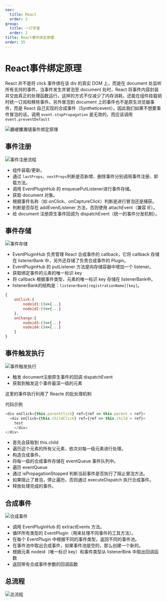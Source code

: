 ```yaml
---
nav:
  title: React
  order: 2
group:
  title: 一灯学堂
  order: 2
title: React事件绑定原理
order: 35
---
```


# React事件绑定原理

React 并不是将 click 事件绑在该 div 的真实 DOM 上，而是在 document 处监听所有支持的事件，当事件发生并冒泡至 document 处时，React 将事件内容封装并交由真正的处理函数运行。这样的方式不仅减少了内存消耗，还能在组件挂载销时统一订阅和移除事件。另外冒泡到 document 上的事件也不是原生浏览器事件，而是 React 自己实现的合成事件（Syntheticevent）。因此我们如果不想要事件冒泡的话，调用 `event.stopPropagation` 是无效的，而应该调用 `event.preventDefault`

![廳巙攈瀃壝事件绑定原理](https://wsk-mweb.oss-cn-hangzhou.aliyuncs.com/ipic/2021-08-13-021029.png)

## 事件注册

![事件注册流程](https://wsk-mweb.oss-cn-hangzhou.aliyuncs.com/ipic/2021-08-13-021105.png)

- 组件装载/更新。
- 通过 `lastProps`、`nextProps`判断是否新增、删除事件分别调用事件注册、卸载方法。
- 调用 EventPluginHub 的 enqueuePutListener进行事件存储。
- 获取 document 对象。
- 根据事件名称（如 onClick、onCaptureClick）判断是进行冒泡还是捕获。
- 判断是否存在 addEventListener 方法，否则使用 attachEvent（兼容 IE）。
- 给 document 注册原生事件回调为 dispatchEvent（统一的事件分发机制）。

## **事件存储**

![事件存储](https://wsk-mweb.oss-cn-hangzhou.aliyuncs.com/ipic/2021-08-13-021650.png)

- EventPluginHub 负责管理 React 合成事件的 callback，它将 callback 存储在 listenerBank 中，另外还存储了负责合成事件的 Plugin。
- EventPluginHub 的 putListener 方法是向存储容器中增加一个 listener。
- 获取绑定事件的元素的唯一标识 key
- 将 callback 根据事件类型，元素的唯一标识 key 存储在 listenerBank中。
- listenerBank的结构是：`listenerBank[registrationName][key]`。

```js
{
    onClick:{
        nodeid1:()=>{...}
        nodeid2:()=>{...}
    },
    onChange:{
        nodeid3:()=>{...}
        nodeid4:()=>{...}
    }
}
```

## 事件触发执行

![事件触发执行](https://wsk-mweb.oss-cn-hangzhou.aliyuncs.com/ipic/2021-08-13-021907.png)

- 触发 document注册原生事件的回调 dispatchEvent
- 获取到触发这个事件最深一级的元素

这里的事件执行利用了 Reacte 的批处理机制

代码示例

```js
<div onClick={this.parentClick} ref={ref => this.parent = ref}>
  <div onClick={this.childClick} ref={ref => this.child = ref}>
    test
	</div>
</div>
```

- 首先会获取到 this.child
- 遍历这个元素的所有父元素，依次对每一级元素进行处理。
- 构造合成事件。
- 将每一级的合成事件存储在 eventQueue 事件队列中。
- 遍历 eventQueue
- 通过 isPropagationStopped 判断当前事件是否执行了阻止冒泡方法。
- 如果阻止了冒泡，停止遍历，否则通过 executeDispatch 执行合成事件。
- 释放处理完成的事件。

## **合成事件**

![合成事件](https://wsk-mweb.oss-cn-hangzhou.aliyuncs.com/ipic/2021-08-13-022125.png)

- 调用 EventPluginHub 的 extractEvents 方法。
- 循环所有类型的 EventPlugin（用来处理不同事件的工具方法）。
- 在每个 EventPlugin 中根据不同的事件类型，返回不同的事件池。
- 在事件池中取出合成事件，如果事件池是空的，那么创建一个新的。
- 根据元素 nodeid（唯一标识 key）和事件类型从 listenerBink 中取出回调函数
- 返回带有合成事件参数的回调函数

## **总流程**

![总流程](https://wsk-mweb.oss-cn-hangzhou.aliyuncs.com/ipic/2021-08-13-022249.png)